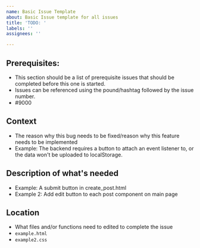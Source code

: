 ```yaml
---
name: Basic Issue Template
about: Basic Issue template for all issues
title: 'TODO: '
labels: ''
assignees: ''

---
```


## Prerequisites: 

 - This section should be a list of prerequisite issues that should be completed before this one is started.
 - Issues can be referenced using the pound/hashtag followed by the issue number. 
 - #9000 

## Context

 - The reason why this bug needs to be fixed/reason why this feature needs to be implemented
 - Example: The backend requires a button to attach an event listener to, or the data won't be uploaded to localStorage.

## Description of what's needed

 - Example: A submit button in create_post.html 
 - Example 2: Add edit button to each post component on main page

## Location

 - What files and/or functions need to edited to complete the issue
 - ```example.html```
 - ```example2.css```
